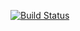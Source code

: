 [![Build Status](https://travis-ci.com/nobu-hope/bootcamp-terminal-tests.svg?branch=main)](https://travis-ci.com/nobu-hope/bootcamp-terminal-tests)

